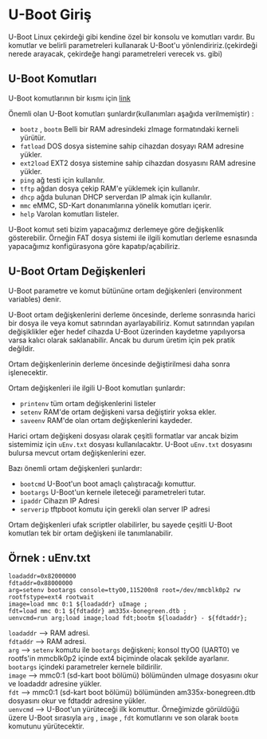 # U-Boot Giriş

U-Boot Linux çekirdeği gibi kendine özel bir konsolu ve komutları vardır. Bu komutlar ve belirli parametreleri kullanarak U-Boot'u yönlendiririz.(çekirdeği nerede arayacak, çekirdeğe hangi parametreleri verecek vs. gibi)

## U-Boot Komutları

U-Boot komutlarının bir kısmı için [link](https://www.denx.de/wiki/U-Bootdoc/BasicCommandSet)

Önemli olan U-Boot komutları şunlardır(kullanımları aşağıda verilmemiştir) : 

* `bootz` , `bootm` Belli bir RAM adresindeki zImage formatındaki kerneli yürütür.
* `fatload` DOS dosya sistemine sahip cihazdan dosyayı RAM adresine yükler.  
* `ext2load` EXT2 dosya sistemine sahip cihazdan dosyasını RAM adresine yükler.
* `ping` ağ testi için kullanılır.
* `tftp` ağdan dosya çekip RAM'e yüklemek için kullanılır.
* `dhcp` ağda bulunan DHCP serverdan IP almak için kullanılır.
* `mmc` eMMC, SD-Kart donanımlarına yönelik komutları içerir.
* `help` Varolan komutları listeler.

U-Boot komut seti bizim yapacağımız derlemeye göre değişkenlik gösterebilir. Örneğin FAT dosya sistemi ile ilgili komutları derleme esnasında yapacağımız konfigürasyona göre kapatıp/açabiliriz.

## U-Boot Ortam Değişkenleri

U-Boot parametre ve komut bütününe ortam değişkenleri (environment variables) denir. 

U-Boot ortam değişkenlerini derleme öncesinde, derleme sonrasında harici bir dosya ile veya komut satırından ayarlayabiliriz. Komut satırından yapılan değişiklikler eğer hedef cihazda U-Boot üzerinden kaydetme yapılıyorsa varsa kalıcı olarak saklanabilir. Ancak bu durum üretim için pek pratik değildir.

Ortam değişkenlerinin derleme öncesinde değiştirilmesi daha sonra işlenecektir.

Ortam değişkenleri ile ilgili U-Boot komutları şunlardır:

* `printenv` tüm ortam değişkenlerini listeler
* `setenv` RAM'de ortam değişkeni varsa değiştirir yoksa ekler.
* `saveenv` RAM'de olan ortam değişkenlerini kaydeder. 

Harici ortam değişkeni dosyası olarak çeşitli formatlar var ancak bizim sistemimiz için `uEnv.txt` dosyası kullanılacaktır. U-Boot `uEnv.txt` dosyasını bulursa mevcut ortam değişkenlerini ezer. 

Bazı önemli ortam değişkenleri şunlardır:

* `bootcmd` U-Boot'un boot amaçlı çalıştıracağı komuttur.
* `bootargs` U-Boot'un kernele ileteceği parametreleri tutar.
* `ipaddr` Cihazın IP Adresi
* `serverip` tftpboot komutu için gerekli olan server IP adresi

Ortam değişkenleri ufak scriptler olabilirler, bu sayede çeşitli U-Boot komutları tek bir ortam değişkeni ile tanımlanabilir.

## Örnek : uEnv.txt 

~~~
loadaddr=0x82000000
fdtaddr=0x88000000
arg=setenv bootargs console=ttyO0,115200n8 root=/dev/mmcblk0p2 rw rootfstype=ext4 rootwait
image=load mmc 0:1 ${loadaddr} uImage ;
fdt=load mmc 0:1 ${fdtaddr} am335x-bonegreen.dtb ;
uenvcmd=run arg;load image;load fdt;bootm ${loadaddr} - ${fdtaddr};
~~~

`loadaddr` --> RAM adresi.  
`fdtaddr` --> RAM adresi.  
`arg` --> `setenv` komutu ile `bootargs` değişkeni; konsol ttyO0 (UART0) ve rootfs'in mmcblk0p2 içinde ext4 biçiminde olacak şekilde ayarlanır. `bootargs` içindeki parametreler kernele bildirilir.  
`image` --> mmc0:1 (sd-kart boot bölümü) bölümünden uImage dosyasını okur ve loadaddr adresine yükler.  
`fdt` --> mmc0:1 (sd-kart boot bölümü) bölümünden am335x-bonegreen.dtb dosyasını okur ve fdtaddr adresine yükler.  
`uenvcmd` --> U-Boot'un yürüteceği ilk komuttur. Örneğimizde görüldüğü üzere U-Boot sırasıyla `arg` , `image` , `fdt` komutlarını ve son olarak `bootm` komutunu yürütecektir.   
